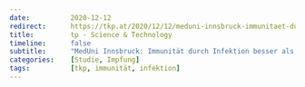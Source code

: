 ```yaml
---
date:          2020-12-12
redirect:      https://tkp.at/2020/12/12/meduni-innsbruck-immunitaet-durch-infektion-besser-als-impfung/
title:         tp - Science & Technology
timeline:      false
subtitle:      "MedUni Innsbruck: Immunität durch Infektion besser als Impfung"
categories:    [Studie, Impfung]
tags:          [tkp, immunität, infektion]
---
```

